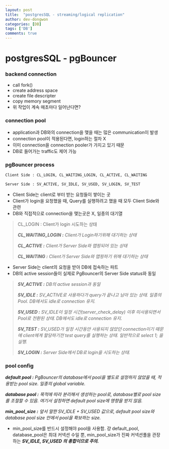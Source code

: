 ```yaml
---
layout: post
title:  "postgresSQL - streaming/logical replication"
author: dev-dongwon
categories: [DB]
tags: ['DB']
comments: true
---
```

# postgresSQL - pgBouncer

### backend connection

- call fork()
- create address space
- create file descripter
- copy memory segment
- 위 작업이 계속 매초마다 일어난다면?

### connection pool
- application과 DB와의 connection을 맺을 때는 많은 communication이 발생
- connection pool이 적용된다면, login하는 절차 X
- 이미 connection을 connection pooler가 가지고 있기 때문
- DB로 들어가는 traffic도 제어 가능

### pgBouncer process

```bash
Client Side : CL_LOGIN, CL_WAITING_LOGIN, CL_ACTIVE, CL_WAITING

Server Side : SV_ACTIVE, SV_IDLE, SV_USED, SV_LOGIN, SV_TEST
```

- Client Side는 client로 부터 받는 요청들이 쌓이는 곳
- Client가 login을 요청했을 때, Query를 실행하려고 했을 때 모두 Client Side와 관련
- DB와 직접적으로 connection을 맺는곳은 X, 일종의 대기열

> CL_LOGIN : Client가 login 시도하는 상태
> 
> 
> ***CL_WAITING_LOGIN :** Client가 Login하기위해 대기하는 상태*
> 
> ***CL_ACTIVE :** Client가 Server Side와 맵핑되어 있는 상태*
> 
> ***CL_WAITING :** Client가 Server Side와 맵핑하기 위해 대기하는 상태*
> 

- Server Side는 client의 요청을 받아 DB에 접속하는 파트
- DB의 active session들이 실제로 PgBouncer의 Server Side status와 동일

> ***SV_ACTIVE :** DB의 active session과 동일*
> 
>
> ***SV_IDLE :** SV_ACTIVE로 사용하다가 query가 끝나고 남아 있는 상태. 일종의 Pool. DB에서도 idle로 connection 유지.*
> 
>
> ***SV_USED :** SV_IDLE이 일정 시간(server_check_delay) 이후 미사용되면서 Pool로 전환된 상태. DB에서도 idle로 connection 유지.*
> 
>
> ***SV_TEST :** SV_USED가 일정 시간동안 사용되지 않았던 connection이기 때문에 client에게 할당하기전 test query를 실행하는 상태. 일반적으로 select 1; 을 실행.*
> 
>
> ***SV_LOGIN :** Server Side에서 DB로 login을 시도하는 상태.*
> 

### pool config

***default pool :** PgBouncer의 database에서 pool을 별도로 설정하지 않았을 때, 적용받는 pool size. 일종의 global variable.*

***database pool :** 목적에 따라 분리해서 생성하는 pool로, database별로 pool size를 조절할 수 있음. 여기서 설정하면 default pool size에 영향을 받지 않음.*

***min_pool_size :** 앞서 말한 SV_IDLE + SV_USED 값으로, default pool size와 database pool size 안에서 pool을 확보하는 size.*

- min_pool_size를 반드시 설정해야 pool을 사용함. 걍 default_pool, database_pool은 최대 커넥션 수일 뿐, min_pool_size가 진짜 커넥션풀을 관장하는 ***SV_IDLE, SV_USED 의 총합이므로 주의.***